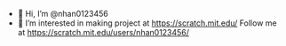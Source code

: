- 👋 Hi, I’m @nhan0123456
- 👀 I’m interested in making project at https://scratch.mit.edu/
Follow me at https://scratch.mit.edu/users/nhan0123456/

